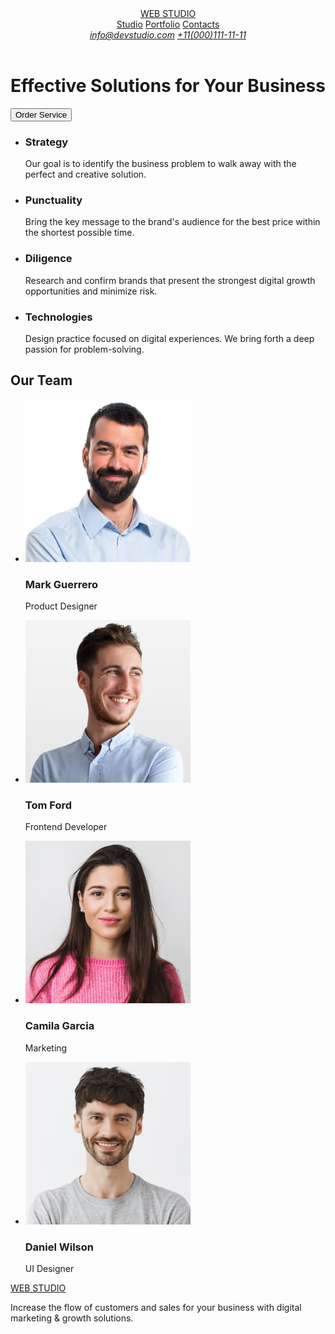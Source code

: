 <!DOCTYPE html>
<html lang="en">
  <head>
    <meta charset="UTF-8" />
    <meta name="viewport" content="width=device-width, initial-scale=1.0" />
  </head>

  <body>
    <div>
      <header>
        <a href="/">WEB STUDIO</a>
        <nav>
          <a href="/">Studio</a>
          <a href="/">Portfolio</a>
          <a href="/">Contacts</a>
        </nav>
        <address>
          <a href="mailto:info@devstudio.com">info@devstudio.com</a>
          <a href="tel:+11(000)111-11-11">+11(000)111-11-11</a>
        </address>
      </header>
    </div>
    <div>
      <main>
        <div>
          <h1>Effective Solutions for Your Business</h1>
          <button type="button">Order Service</button>
        </div>
        <div>
          <ul>
            <li>
              <h3>Strategy</h3>
              <p>
                Our goal is to identify the business problem to walk away with
                the perfect and creative solution.
              </p>
            </li>
            <li>
              <h3>Punctuality</h3>
              <p>
                Bring the key message to the brand's audience for the best price
                within the shortest possible time.
              </p>
            </li>
            <li>
              <h3>Diligence</h3>
              <p>
                Research and confirm brands that present the strongest digital
                growth opportunities and minimize risk.
              </p>
            </li>
            <li>
              <h3>Technologies</h3>
              <p>
                Design practice focused on digital experiences. We bring forth a
                deep passion for problem-solving.
              </p>
            </li>
          </ul>
        </div>
        <div>
          <h2>Our Team</h2>
          <ul>
            <li>
              <img
                src="./images/img.jpg"
                alt="photo Mark Guerrero"
                width="264"
              />
              <h3>Mark Guerrero</h3>
              <p>Product Designer</p>
            </li>
            <li>
              <img src="./images/img2.jpg" alt="photo Tom Ford" width="264" />
              <h3>Tom Ford</h3>
              <p>Frontend Developer</p>
            </li>
            <li>
              <img
                src="./images/img3.jpg"
                alt="photo Camila Garcia"
                width="264"
              />
              <h3>Camila Garcia</h3>
              <p>Marketing</p>
            </li>
            <li>
              <img
                src="./images/img4.jpg"
                alt="photo Daniel Wilson"
                width="264"
              />
              <h3>Daniel Wilson</h3>
              <p>UI Designer</p>
            </li>
          </ul>
        </div>
      </main>
    </div>
    <footer>
      <div>
        <a href="/">WEB STUDIO</a>
        <p>
          Increase the flow of customers and sales for your business with
          digital marketing & growth solutions.
        </p>
      </div>
    </footer>
  </body>
</html>
